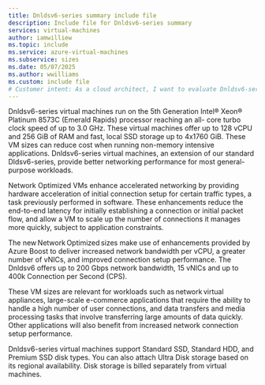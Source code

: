 ```yaml
---
title: Dnldsv6-series summary include file
description: Include file for Dnldsv6-series summary
services: virtual-machines
author: iamwilliew
ms.topic: include
ms.service: azure-virtual-machines
ms.subservice: sizes
ms.date: 05/07/2025
ms.author: wwilliams
ms.custom: include file
# Customer intent: As a cloud architect, I want to evaluate Dnldsv6-series virtual machines, so that I can leverage their enhanced networking performance and resource capabilities for high-demand applications and data-intensive workloads.
---
```

Dnldsv6-series virtual machines run on the 5th Generation Intel® Xeon® Platinum 8573C (Emerald Rapids) processor reaching an all- core turbo clock speed of up to 3.0 GHz. These virtual machines offer up to 128 vCPU and 256 GiB of RAM and fast, local SSD storage up to 4x1760 GiB. These VM sizes can reduce cost when running non-memory intensive applications. Dnldsv6-series virtual machines, an extension of our standard Dldsv6-series, provide better networking performance for most general-purpose workloads. 

Network Optimized VMs enhance accelerated networking by providing hardware acceleration of initial connection setup for certain traffic types, a task previously performed in software. These enhancements reduce the end-to-end latency for initially establishing a connection or initial packet flow, and allow a VM to scale up the number of connections it manages more quickly, subject to application constraints. 

The new Network Optimized sizes make use of enhancements provided by Azure Boost to deliver increased network bandwidth per vCPU, a greater number of vNICs, and improved connection setup performance. The Dnldsv6 offers up to 200 Gbps network bandwidth, 15 vNICs and up to 400k Connection per Second (CPS).  

These VM sizes are relevant for workloads such as network virtual appliances, large-scale e-commerce applications that require the ability to handle a high number of user connections, and data transfers and media processing tasks that involve transferring large amounts of data quickly. Other applications will also benefit from increased network connection setup performance. 

Dnldsv6-series virtual machines support Standard SSD, Standard HDD, and Premium SSD disk types. You can also attach Ultra Disk storage based on its regional availability. Disk storage is billed separately from virtual machines. 
